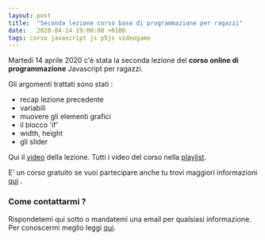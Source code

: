 ```yaml
---
layout: post
title:  "Seconda lezione corso base di programmazione per ragazzi"
date:   2020-04-14 19:00:00 +0100
tags: corso javascript js p5js videogame
---
```


Martedì 14 aprile 2020 c'è stata la seconda lezione del **corso online di programmazione** Javascript per ragazzi.

Gli argomenti trattati sono stati :

 - recap lezione precedente
 - variabili
 - muovere gli elementi grafici
 - il blocco 'if'
 - width, height
 - gli slider
 

Qui il [video](https://youtu.be/Z7zkvQdKAEE) della lezione.
Tutti i video del corso nella [playlist](https://www.youtube.com/playlist?list=PLg-JW6-YwE8DxSU5U0B89-QRtCPdFHW2W).

E' un corso gratuito se vuoi partecipare anche tu trovi maggiori informazioni [qui](/2020/03/28/corso-base-di-programmazione-videogame.html) .

### Come contattarmi ?

Rispondetemi qui sotto o mandatemi una email per qualsiasi informazione.
Per conoscermi meglio leggi [qui](/chi-sono).


 
